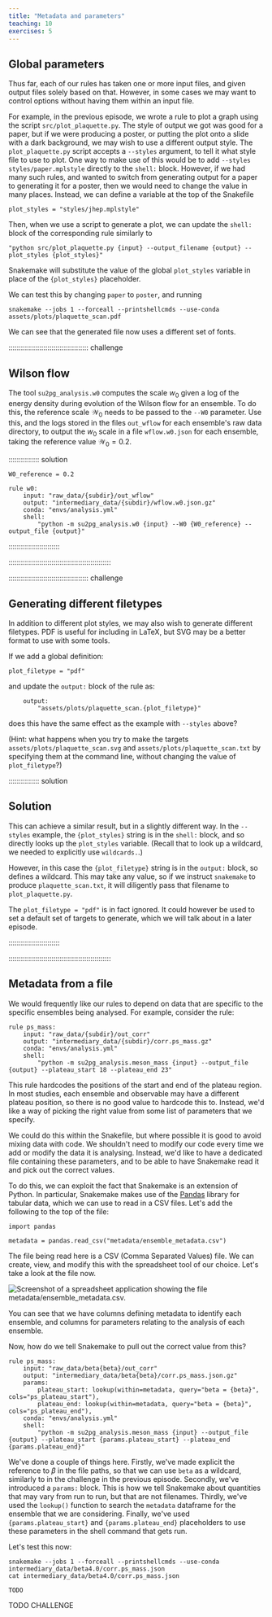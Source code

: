 ```yaml
---
title: "Metadata and parameters"
teaching: 10
exercises: 5
---
```


## Global parameters

Thus far,
each of our rules has taken one or more input files,
and given output files solely based on that.
However,
in some cases we may want to control options without having them within an input file.

For example,
in the previous episode,
we wrote a rule to plot a graph
using the script `src/plot_plaquette.py`.
The style of output we got was good for a paper,
but if we were producing a poster,
or putting the plot onto a slide with a dark background,
we may wish to use a different output style.
The `plot_plaquette.py` script accepts a `--styles` argument,
to tell it what style file to use to plot.
One way to make use of this would be to add
`--styles styles/paper.mplstyle` directly to the `shell:` block.
However,
if we had many such rules,
and wanted to switch from generating output for a paper
to generating it for a poster,
then we would need to change the value in many places.
Instead,
we can define a variable at the top of the Snakefile

```snakefile
plot_styles = "styles/jhep.mplstyle"
```

Then,
when we use a script to generate a plot,
we can update the `shell:` block of the corresponding rule similarly to

```
"python src/plot_plaquette.py {input} --output_filename {output} --plot_styles {plot_styles}"
```

Snakemake will 
substitute the value of the global `plot_styles` variable
in place of the `{plot_styles}` placeholder.

We can test this by changing `paper` to `poster`,
and running

```shellsession
snakemake --jobs 1 --forceall --printshellcmds --use-conda assets/plots/plaquette_scan.pdf
```

We can see that the generated file now uses a different set of fonts.

:::::::::::::::::::::::::::::::::::::::  challenge

## Wilson flow

The tool `su2pg_analysis.w0` computes the scale $w_0$ given
a log of the energy density during evolution of the Wilson flow for an ensemble.
To do this,
the reference scale $\mathcal{W}_0$ needs to be passed to the `--W0` parameter.
Use this,
and the logs stored in the files `out_wflow` for each ensemble's raw data directory,
to output the $w_0$ scale in a file `wflow.w0.json` for each ensemble,
taking the reference value $\mathcal{W_0} = 0.2$.

:::::::::::::::  solution

```snakemake
W0_reference = 0.2

rule w0:
    input: "raw_data/{subdir}/out_wflow"
    output: "intermediary_data/{subdir}/wflow.w0.json.gz"
    conda: "envs/analysis.yml"
    shell:
        "python -m su2pg_analysis.w0 {input} --W0 {W0_reference} --output_file {output}"
```

:::::::::::::::::::::::::

::::::::::::::::::::::::::::::::::::::::::::::::::

:::::::::::::::::::::::::::::::::::::::  challenge

## Generating different filetypes

In addition to different plot styles,
we may also wish to generate different filetypes.
PDF is useful for including in LaTeX,
but SVG may be a better format to use with some tools.

If we add a global definition:

```snakemake
plot_filetype = "pdf"
```

and update the `output:` block of the rule as:

```snakemake
    output:
        "assets/plots/plaquette_scan.{plot_filetype}"
```

does this have the same effect as the example with `--styles` above?

(Hint:
what happens when you try to make the targets
`assets/plots/plaquette_scan.svg`
and `assets/plots/plaquette_scan.txt`
by specifying them at the command line,
without changing the value of `plot_filetype`?)

:::::::::::::::  solution

## Solution

This can achieve a similar result,
but in a slightly different way.
In the `--styles` example,
the `{plot_styles}` string is in the `shell:` block,
and so directly looks up the `plot_styles` variable.
(Recall that to look up a wildcard,
we needed to explicitly use `wildcards.`.)

However,
in this case the `{plot_filetype}` string is in the `output:` block,
so defines a wildcard.
This may take any value,
so if we instruct `snakemake` to produce `plaquette_scan.txt`,
it will diligently pass that filename to `plot_plaquette.py`.

The `plot_filetype = "pdf"` is in fact ignored.
It could however be used to set a default set of targets to generate,
which we will talk about in a later episode.

:::::::::::::::::::::::::

::::::::::::::::::::::::::::::::::::::::::::::::::

## Metadata from a file

We would frequently like our rules to depend
on data that are specific to the specific ensembles being analysed.
For example,
consider the rule:

```snakemake
rule ps_mass:
    input: "raw_data/{subdir}/out_corr"
    output: "intermediary_data/{subdir}/corr.ps_mass.gz"
    conda: "envs/analysis.yml"
    shell:
        "python -m su2pg_analysis.meson_mass {input} --output_file {output} --plateau_start 18 --plateau_end 23"
```

This rule hardcodes the positions of the start and end of the plateau region.
In most studies,
each ensemble and observable may have a different plateau position,
so there is no good value to hardcode this to.
Instead,
we'd like a way of picking the right value from
some list of parameters that we specify.

We could do this within the Snakefile,
but where possible it is good to avoid mixing data with code.
We shouldn't need to modify our code
every time we add or modify the data it is analysing.
Instead,
we'd like to have a dedicated file containing these parameters,
and to be able to have Snakemake read it and pick out the correct values.

To do this,
we can exploit the fact that Snakemake is an extension of Python.
In particular,
Snakemake makes use of the [Pandas][pandas] library for tabular data,
which we can use to read in a CSV files.
Let's add the following to the top of the file:

```snakemake
import pandas

metadata = pandas.read_csv("metadata/ensemble_metadata.csv")
```

The file being read here is a CSV
(Comma Separated Values)
file.
We can create, view, and modify this with the spreadsheet tool of our choice.
Let's take a look at the file now.

![Screenshot of a spreadsheet application showing the file `metadata/ensemble_metadata.csv`.](./images/metadata_excel.png)

You can see that we have columns defining metadata to identify each ensemble,
and columns for parameters relating to the analysis of each ensemble.

Now,
how do we tell Snakemake to pull out the correct value from this?

```snakemake
rule ps_mass:
    input: "raw_data/beta{beta}/out_corr"
    output: "intermediary_data/beta{beta}/corr.ps_mass.json.gz"
    params:
        plateau_start: lookup(within=metadata, query="beta = {beta}", cols="ps_plateau_start"),
        plateau_end: lookup(within=metadata, query="beta = {beta}", cols="ps_plateau_end"),
    conda: "envs/analysis.yml"
    shell:
        "python -m su2pg_analysis.meson_mass {input} --output_file {output} --plateau_start {params.plateau_start} --plateau_end {params.plateau_end}"
```

We've done a couple of things here.
Firstly,
we've made explicit the reference to $\beta$ in the file paths,
so that we can use `beta` as a wildcard,
similarly to in the challenge in the previous episode.
Secondly,
we've introduced a `params:` block.
This is how we tell Snakemake about quantities that may vary from run to run,
but that are not filenames.
Thirdly,
we've used the `lookup()` function to
search the `metadata` dataframe for the ensemble that we are considering.
Finally,
we've used `{params.plateau_start}` and `{params.plateau_end}` placeholders
to use these parameters in the shell command that gets run.

Let's test this now:

```shellsession
snakemake --jobs 1 --forceall --printshellcmds --use-conda intermediary_data/beta4.0/corr.ps_mass.json
cat intermediary_data/beta4.0/corr.ps_mass.json
```

```output
TODO
```

TODO CHALLENGE





[pandas]: https://pandas.pydata.org
